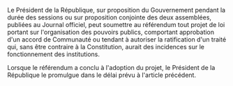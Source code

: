 Le Président de la République, sur proposition du Gouvernement pendant la durée des sessions ou sur proposition conjointe des deux assemblées, publiées au Journal officiel, peut soumettre au référendum tout projet de loi portant sur l'organisation des pouvoirs publics, comportant approbation d'un accord de Communauté ou tendant à autoriser la ratification d'un traité qui, sans être contraire à la Constitution, aurait des incidences sur le fonctionnement des institutions.

Lorsque le référendum a conclu à l'adoption du projet, le Président de la République le promulgue dans le délai prévu à l'article précédent.
